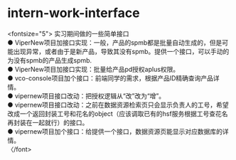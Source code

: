 # intern-work-interface
<fontsize="5">
实习期间做的一些简单接口<br>
● ViperNew项目加接口实现：一般，产品的spmb都是批量自动生成的，但是可能出现异常，或者由于是新产品，导致其没有spmb。提供一个接口，可以手动的为没有spmb的产品生成spmb.<br>
● ViperNew项目加接口实现：批量给产品pd授权aplus权限。<br>
● vco-console项目加个接口：前端同学的需求，根据产品ID精确查询产品详情。<br>
● vipernew项目接口改动：把授权逻辑从“改”改为“增”。<br>
● vipernew项目接口改动：之前在数据资源检索页只会显示负责人的工号，希望改成一个返回封装工号和花名的object（应该调取已有的hsf服务根据工号查花名再封装在一起就行）的接口。<br>
● vipernew项目加个接口：给提供一个接口，数据资源页能显示对应数据库的详情。<br>
〈/font>
